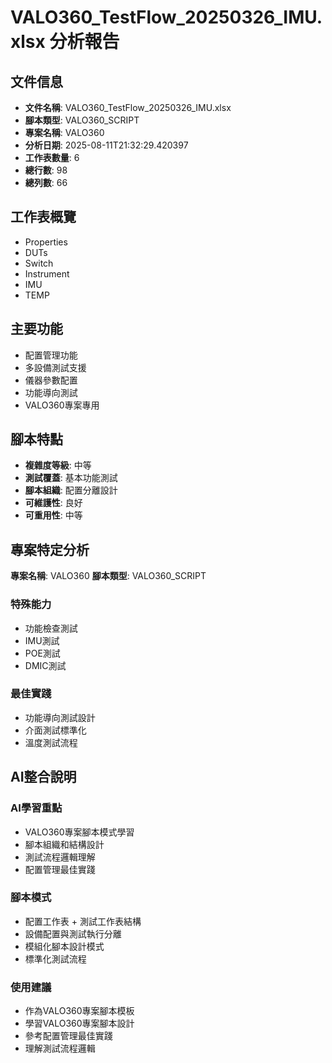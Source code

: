 # VALO360_TestFlow_20250326_IMU.xlsx 分析報告

## 文件信息

- **文件名稱**: VALO360_TestFlow_20250326_IMU.xlsx
- **腳本類型**: VALO360_SCRIPT
- **專案名稱**: VALO360
- **分析日期**: 2025-08-11T21:32:29.420397
- **工作表數量**: 6
- **總行數**: 98
- **總列數**: 66

## 工作表概覽

- Properties
- DUTs
- Switch
- Instrument
- IMU
- TEMP

## 主要功能

- 配置管理功能
- 多設備測試支援
- 儀器參數配置
- 功能導向測試
- VALO360專案專用

## 腳本特點

- **複雜度等級**: 中等
- **測試覆蓋**: 基本功能測試
- **腳本組織**: 配置分離設計
- **可維護性**: 良好
- **可重用性**: 中等

## 專案特定分析

**專案名稱**: VALO360
**腳本類型**: VALO360_SCRIPT

### 特殊能力
- 功能檢查測試
- IMU測試
- POE測試
- DMIC測試

### 最佳實踐
- 功能導向測試設計
- 介面測試標準化
- 溫度測試流程

## AI整合說明

### AI學習重點
- VALO360專案腳本模式學習
- 腳本組織和結構設計
- 測試流程邏輯理解
- 配置管理最佳實踐

### 腳本模式
- 配置工作表 + 測試工作表結構
- 設備配置與測試執行分離
- 模組化腳本設計模式
- 標準化測試流程

### 使用建議
- 作為VALO360專案腳本模板
- 學習VALO360專案腳本設計
- 參考配置管理最佳實踐
- 理解測試流程邏輯
